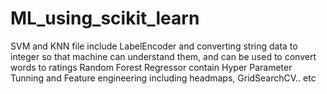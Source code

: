 # ML_using_scikit_learn
SVM and KNN file include LabelEncoder and converting string data to integer so that machine can understand them, and can be used to convert words to ratings
Random Forest Regressor contain Hyper Parameter Tunning and Feature engineering including headmaps, GridSearchCV.. etc
